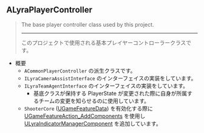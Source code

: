 ## ALyraPlayerController

> The base player controller class used by this project.  
> 
> ----
> このプロジェクトで使用される基本プレイヤーコントローラークラスです。

* 概要
	* `ACommonPlayerController` の派生クラスです。
	* `ILyraCameraAssistInterface` のインターフェイスの実装をしています。
	* `ILyraTeamAgentInterface` のインターフェイスの実装をしています。
		* 基底クラスが保持する PlayerState が変更された際に自身が所属するチームの変更を知らせるのに使用しています。
	* `ShooterCore` ([UGameFeatureData]) を有効化する際に [UGameFeatureAction_AddComponents] を使用し [ULyraIndicatorManagerComponent] を追加しています。



<!--- ページ内のリンク --->

<!--- 自前の画像へのリンク --->

<!--- generated --->
[ULyraIndicatorManagerComponent]: ../../Lyra/Etc/ULyraIndicatorManagerComponent.md#ulyraindicatormanagercomponent
[UGameFeatureAction_AddComponents]: ../../UE/GameFeature/UGameFeatureAction_AddComponents.md#ugamefeatureaction_addcomponents
[UGameFeatureData]: ../../UE/GameFeature/UGameFeatureData.md#ugamefeaturedata
